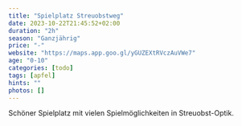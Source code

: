 ```yaml
---
title: "Spielplatz Streuobstweg"
date: 2023-10-22T21:45:52+02:00
duration: "2h"
season: "Ganzjährig"
price: "-"
website: "https://maps.app.goo.gl/yGUZEXtRVczAuVWe7"
age: "0-10"
categories: [todo]
tags: [apfel]
hints: ""
photos: []
---
```

Schöner Spielplatz mit vielen Spielmöglichkeiten in Streuobst-Optik.